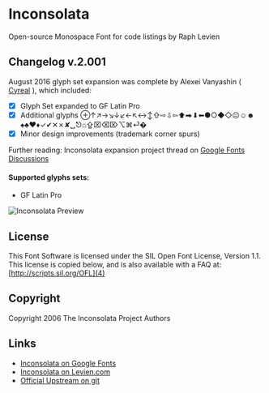 # Inconsolata

Open-source Monospace Font for code listings by Raph Levien 

## Changelog v.2.001

August 2016 glyph set expansion was complete by Alexei Vanyashin ( [Cyreal](5) ), which included:

- [x] Glyph Set expanded to GF Latin Pro
- [x] Additional glyphs ⊕↑↗→↘↓↙←↖↔↕⇧⇨⇩⇦⬆⮕⬇⬅●○◆◇☹☺☻♠♣♥♦✓✔✕✗✘␣⎋⌂⇪⌧⌫⌦⌥⌘⏎�
- [x] Minor design improvements (trademark corner spurs)

Further reading: Inconsolata expansion project thread on [Google Fonts Discussions](6)

#### Supported glyphs sets:

* GF Latin Pro

![Inconsolata Preview](documentation/img/inco-preview.png)

## License

This Font Software is licensed under the SIL Open Font License, Version 1.1.
This license is copied below, and is also available with a FAQ at:
[http://scripts.sil.org/OFL](4)

## Copyright

Copyright 2006 The Inconsolata Project Authors

## Links

* [Inconsolata on Google Fonts](1)
* [Inconsolata on Levien.com](2)
* [Official Upstream on git](3)

[1]: https://fonts.google.com/specimen/Inconsolata
[2]: http://levien.com/type/myfonts/inconsolata.html
[3]: https://github.com/google/fonts/tree/master/ofl/inconsolata
[4]: http://scripts.sil.org/OFL
[5]: https://cyreal.org
[6]: https://groups.google.com/forum/#!searchin/googlefonts-discuss/inconsolata%7Csort:relevance/googlefonts-discuss/wgVuOx9yo5k/2QSUQ78CCQAJ
